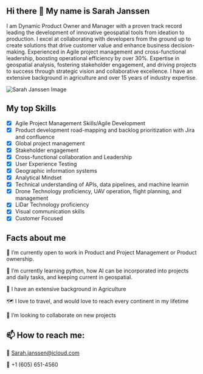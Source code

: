 ## Hi there 👋 My name is Sarah Janssen
I am Dynamic Product Owner and Manager with a proven track record leading the development of innovative geospatial tools from ideation to production. I excel at collaborating with developers from the ground up to create solutions that drive customer value and enhance business decision-making. Experienced in Agile project management and cross-functional leadership, boosting operational efficiency by over 30%. Expertise in geospatial analysis, fostering stakeholder engagement, and driving projects to success through strategic vision and collaborative excellence. I have an extensive background in agriculture and over 15 years of industry expertise. 

![Sarah Janssen Image](https://github.com/user-attachments/assets/66920f81-dee4-4516-a5ed-2da481edbd44)

## My top Skills 
- [x] Agile Project Management Skills/Agile Development
- [x] Product development road-mapping and backlog prioritization with Jira and confluence
- [x] Global project management
- [x] Stakeholder engagement
- [x] Cross-functional collaboration and Leadership
- [x] User Experience Testing
- [x] Geographic information systems
- [x] Analytical Mindset
- [x] Technical understanding of APIs, data pipelines, and machine learnin
- [x] Drone Technology proficiency, UAV operation, flight planning, and management
- [x] LiDar Technology proficiency
- [x] Visual communication skills
- [x]  Customer Focused

## Facts about me  
🔭 I’m currently open to work in Product and Project Management or Product ownership. 

🌱 I’m currently learning python, how AI can be incorporated into projects and daily tasks, and keeping current in geospatial. 

🌽 I have an extensive background in Agriculture 

🗺 I love to travel, and would love to reach every continent in my lifetime

👯 I’m looking to collaborate on new projects

## 📫 How to reach me: 

📧 Sarah.janssen@icloud.com

📱 +1 (605) 651-4560 
<!--
**Janssen06/Janssen06** is a ✨ _special_ ✨ repository because its `README.md` (this file) appears on your GitHub profile.

Here are some ideas to get you started:

🔭 I’m currently open to work in Product and Project Management or Product ownership. 
🌱 I’m currently learning python, AI, and keeping current in geospatial. 
👯 I’m looking to collaborate on new projects
- 🤔 I’m looking for help with ...
- 💬 Ask me about ...
- 📫 How to reach me: ...
- 😄 Pronouns: ...
- ⚡ Fun fact: ...
-->
